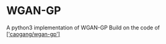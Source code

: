 # WGAN-GP
A python3 implementation of WGAN-GP
Build on the code of [['caogang/wgan-gp']](https://github.com/search?q=WGAN-GP)
